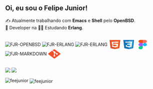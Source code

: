 ## Oi, eu sou o Felipe Junior!
  
✍️ Atualmente trabalhando com **Emacs** e **Shell** pelo **OpenBSD**.  
🔭 Developer na
👨‍🎓 Estudando **Erlang**.

<div style="display: inline_block"><br>  
  <img align="center" alt="FJR-OPENBSD" height="30" width="40" src="https://cloud.githubusercontent.com/assets/566201/5627077/bc543184-958b-11e4-94f5-d1bddac33dfd.png">
  <img align="center" alt="FJR-ERLANG" height="30" width="40" src="https://learnyousomeerlang.com/static/img/erlang.png">
  <img align="center" alt="FJR-ERLANG" height="30" width="40" src="https://upload.wikimedia.org/wikipedia/commons/0/08/EmacsIcon.svg">
  <img align="center" alt="FJR-HTML" height="30" width="40" src="https://raw.githubusercontent.com/devicons/devicon/master/icons/html5/html5-original.svg">
  <img align="center" alt="FJR-CSS" height="30" width="40" src="https://raw.githubusercontent.com/devicons/devicon/master/icons/css3/css3-original.svg">
  <img align="center" alt="FJR-FIGMA" height="30" width="40" src="https://raw.githubusercontent.com/devicons/devicon/master/icons/figma/figma-original.svg">
  <img align="center" alt="FJR-MARKDOWN" height="30" width="40" src="https://static-00.iconduck.com/assets.00/markdown-icon-512x512-bfxegudd.png">
  <img align="center" alt="FJR-GIT" height="30" width="40" src="https://raw.githubusercontent.com/devicons/devicon/master/icons/git/git-original.svg">
</div>
  
  ##
 
<div> 
  <a href = "mailto:felipegd.jr@gmail.com"><img src="https://img.shields.io/badge/-Gmail-%23333?style=for-the-badge&logo=gmail&logoColor=white" target="_blank"></a>
  <a href="https://www.linkedin.com/in/feejunior/" target="_blank"><img src="https://img.shields.io/badge/-LinkedIn-%230077B5?style=for-the-badge&logo=linkedin&logoColor=white" target="_blank"></a> 
</div>

<div>
  <img align="left" src="https://github-readme-stats.vercel.app/api/top-langs?username=feejunior&show_icons=true&locale=en&layout=compact&theme=transparent" alt="feejunior" /></p>
</div>

<div>
<p>&nbsp;<img align="center" src="https://github-readme-stats.vercel.app/api?username=feejunior&show_icons=true&theme=transparent" alt="feejunior" /></p>
</div>
